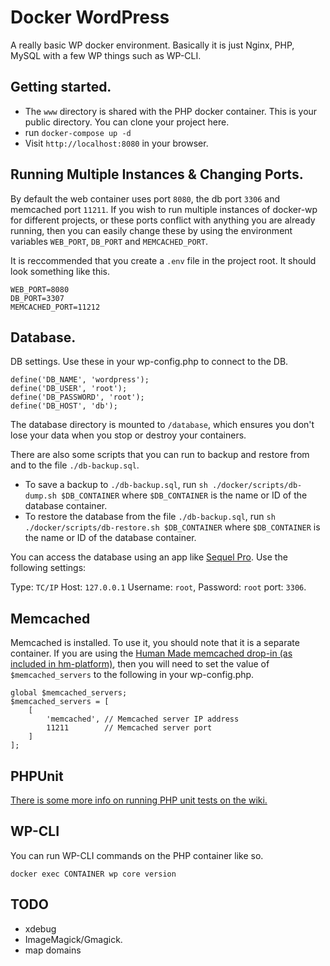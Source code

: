 Docker WordPress
================

A really basic WP docker environment. Basically it is just Nginx, PHP, MySQL with a few WP things such as WP-CLI.

## Getting started.

- The `www` directory is shared with the PHP docker container. This is your public directory. You can clone your project here.
- run `docker-compose up -d`
- Visit `http://localhost:8080` in your browser.

## Running Multiple Instances & Changing Ports.

By default the web container uses port `8080`, the db port `3306` and memcached port `11211`. If you wish to run multiple instances of docker-wp for different projects, or these ports conflict with anything you are already running, then you can easily change these by using the environment variables `WEB_PORT`, `DB_PORT` and `MEMCACHED_PORT`. 

It is reccommended that you create a `.env` file in the project root. It should look something like this.

```
WEB_PORT=8080
DB_PORT=3307
MEMCACHED_PORT=11212
```

## Database.

DB settings. Use these in your wp-config.php to connect to the DB.

```
define('DB_NAME', 'wordpress');
define('DB_USER', 'root');
define('DB_PASSWORD', 'root');
define('DB_HOST', 'db');
```

The database directory is mounted to `/database`, which ensures you don't lose your data when you stop or destroy your containers.

There are also some scripts that you can run to backup and restore from and to the file `./db-backup.sql`.

* To save a backup to `./db-backup.sql`, run `sh ./docker/scripts/db-dump.sh $DB_CONTAINER` where `$DB_CONTAINER` is the name or ID of the database container.
* To restore the database from the file `./db-backup.sql`, run `sh ./docker/scripts/db-restore.sh $DB_CONTAINER` where `$DB_CONTAINER` is the name or ID of the database container.

You can access the database using an app like [Sequel Pro](https://www.sequelpro.com/). Use the following settings:

Type: `TC/IP` Host: `127.0.0.1` Username: `root`, Password: `root` port: `3306`.

## Memcached

Memcached is installed. To use it, you should note that it is a separate container. If you are using the [Human Made memcached drop-in (as included in hm-platform)](https://github.com/humanmade/wordpress-pecl-memcached-object-cache), then you will need to set the value of `$memcached_servers` to the following in your wp-config.php.

```
global $memcached_servers;
$memcached_servers = [
    [
        'memcached', // Memcached server IP address
        11211        // Memcached server port
    ]
];
```

## PHPUnit

[There is some more info on running PHP unit tests on the wiki.](https://github.com/mattheu/docker-wp/wiki/PHPUnit)

## WP-CLI

You can run WP-CLI commands on the PHP container like so.

`docker exec CONTAINER wp core version`

## TODO

- xdebug
- ImageMagick/Gmagick.
- map domains
